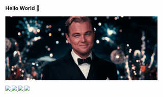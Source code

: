 ### Hello World 👋

<img src="./assets/gatsby.gif" />

<p>
	<a href="https://www.linkedin.com/in/ajaidanial/">
        <img src="https://img.shields.io/badge/LinkedIn--_.svg?style=social&logo=linkedin" />
    </a>
    <a href="https://www.instagram.com/ajai_danial/">
        <img src="https://img.shields.io/badge/Instagram--_.svg?style=social&logo=instagram" />
    </a>
    <a href="https://ajaidanial.wtf/">
        <img src="https://img.shields.io/badge/Web--_.svg?style=social&logo=google-chrome" />
    </a>
    <a href="mailto:ajaidanial@gmail.com">
        <img src="https://img.shields.io/badge/Mail--_.svg?style=social&logo=gmail" />
    </a>
</p>
